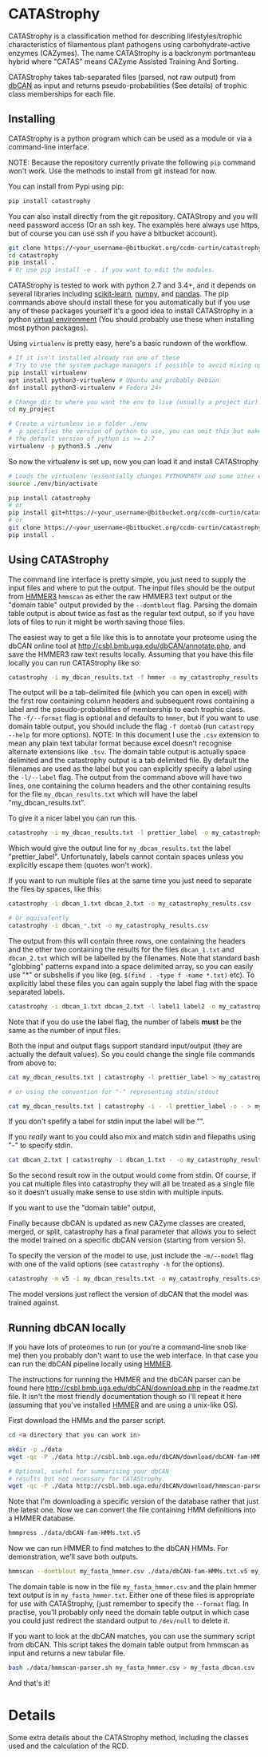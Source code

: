 # CATAStrophy

CATAStrophy is a classification method for describing lifestyles/trophic characteristics
of filamentous plant pathogens using carbohydrate-active enzymes (CAZymes).
The name CATAStrophy is a backronym portmanteau hybrid where "CATAS" means
CAZyme Assisted Training And Sorting.

CATAStrophy takes tab-separated files (parsed, not raw output) from [dbCAN](http://csbl.bmb.uga.edu/dbCAN/)
as input and returns pseudo-probabilities (See details) of trophic class memberships for each file.


## Installing

CATAStrophy is a python program which can be used as a module or via a
command-line interface.


NOTE: Because the repository currently private the following `pip` command won't work.
Use the methods to install from git instead for now.

You can install from Pypi using pip:

```bash
pip install catastrophy
```

You can also install directly from the git repository.
CATAStropy and you will need password access (Or an ssh key. The examples here always use https, but of course you can use ssh if you have a bitbucket account). 

```bash
git clone https://<your_username>@bitbucket.org/ccdm-curtin/catastrophy.git ./catastrophy
cd catastrophy
pip install .
# Or use pip install -e . if you want to edit the modules.
```

CATAStrophy is tested to work with python 2.7 and 3.4+, and it depends on
several libraries including [scikit-learn](http://scikit-learn.org/), [numpy](http://www.numpy.org/), and [pandas](http://pandas.pydata.org/).
The pip commands above should install these for you automatically but if you use any of these packages yourself it's a good idea to install CATAStrophy in a python [virtual environment](https://virtualenv.pypa.io/en/stable/) (You should probably use these when installing most python packages).

Using `virtualenv` is pretty easy, here's a basic rundown of the workflow.

```bash
# If it isn't installed already run one of these
# Try to use the system package managers if possible to avoid mixing up system dependencies.
pip install virtualenv
apt install python3-virtualenv # Ubuntu and probably Debian
dnf install python3-virtualenv # Fedora 24+

# Change dir to where you want the env to live (usually a project dir).
cd my_project

# Create a virtualenv in a folder ./env
# -p specifies the version of python to use, you can omit this but make sure
# the default version of python is >= 2.7
virtualenv -p python3.5 ./env
```

So now the virtualenv is set up, now you can load it and install CATAStrophy

```bash
# Loads the virtualenv (essentially changes PYTHONPATH and some other env variables).
source ./env/bin/activate

pip install catastrophy
# or
pip install git+https://<your_username>@bitbucket.org/ccdm-curtin/catastrophy.git
# or
git clone https://<your_username>@bitbucket.org/ccdm-curtin/catastrophy.git ./
pip install .
```

## Using CATAStrophy

The command line interface is pretty simple, you just need to supply the input files and where to put the output.
The input files should be the output from [HMMER3](http://hmmer.org/) `hmmscan` as either
the raw HMMER3 text output or the "domain table" output provided by the
`--domtblout` flag. Parsing the domain table output is about twice as fast as the regular text output, so if you
have lots of files to run it might be worth saving those files.

The easiest way to get a file like this is to annotate your proteome using the dbCAN online tool at <http://csbl.bmb.uga.edu/dbCAN/annotate.php>, and save the HMMER3 raw text results locally.
Assuming that you have this file locally you can run CATAStrophy like so:

```bash
catastrophy -i my_dbcan_results.txt -f hmmer -o my_catastrophy_results.csv
```

The output will be a tab-delimited file (which you can open in excel) with the first row containing column headers and subsequent rows containing a label and the pseudo-probabilities of membership to each trophic class.
The `-f/--format` flag is optional and defaults to `hmmer`, but if you want to
use domain table output, you should include the flag `-f domtab` (run
`catastropy --help` for more options).
NOTE: In this document I use the `.csv` extension to mean any plain text tabular
format because excel doesn't recognise alternate extensions like `.tsv`.
The domain table output is actually space delimited and the catastrophy
output is a tab delimited file.
By default the filenames are used as the label but you can explicitly specify a label using the `-l/--label` flag.
The output from the command above will have two lines, one containing the column headers and the other containing results for the file `my_dbcan_results.txt` which will have the label "my_dbcan_results.txt".

To give it a nicer label you can run this.

```bash
catastrophy -i my_dbcan_results.txt -l prettier_label -o my_catastrophy_results.csv
```

Which would give the output line for `my_dbcan_results.txt` the label "prettier_label".
Unfortunately, labels cannot contain spaces unless you explicitly escape them (quotes won't work).

If you want to run multiple files at the same time you just need to separate the files by spaces, like this:

```bash
catastrophy -i dbcan_1.txt dbcan_2.txt -o my_catastrophy_results.csv

# Or equivalently
catastrophy -i dbcan_*.txt -o my_catastrophy_results.csv
```

The output from this will contain three rows, one containing the headers and the other two containing the results for the files `dbcan_1.txt` and `dbcan_2.txt` which will be labelled by the filenames.
Note that standard bash "globbing" patterns expand into a space delimited array, so you can easily use "*" or subshells if you like (eg. `$(find . -type f -name *.txt)` etc).
To explicitly label these files you can again supply the label flag with the space separated labels.

```bash
catastrophy -i dbcan_1.txt dbcan_2.txt -l label1 label2 -o my_catastrophy_results.csv
```

Note that if you do use the label flag, the number of labels **must** be the same as the number of input files.

Both the input and output flags support standard input/output (they are actually the default values).
So you could change the single file commands from above to:

```bash
cat my_dbcan_results.txt | catastrophy -l prettier_label > my_catastrophy_results.csv

# or using the convention for "-" representing stdin/stdout

cat my_dbcan_results.txt | catastrophy -i - -l prettier_label -o - > my_catastrophy_results.csv
```

If you don't spefify a label for stdin input the label will be "<stdin>".


If you _really_ want to you could also mix and match stdin and filepaths using "-" to specify stdin.

```bash
cat dbcan_2.txt | catastrophy -i dbcan_1.txt - -o my_catastrophy_results.csv
```

So the second result row in the output would come from stdin.
Of course, if you cat multiple files into catastrophy they will all be treated as a single file so it doesn't usually make sense to use stdin with multiple inputs.


If you want to use the "domain table" output,


Finally because dbCAN is updated as new CAZyme classes are created, merged, or split, catastrophy has a final parameter that allows you to select the model trained on a specific dbCAN version (starting from version 5).

To specify the version of the model to use, just include the `-m/--model` flag with one of the valid options (see `catastrophy -h` for the options).

```bash
catastrophy -m v5 -i my_dbcan_results.txt -o my_catastrophy_results.csv
```

The model versions just reflect the version of dbCAN that the model was trained against.

## Running dbCAN locally

If you have lots of proteomes to run (or you're a command-line snob like me) then you probably don't want to use the web interface.
In that case you can run the dbCAN pipeline locally using [HMMER](http://hmmer.org/).

The instructions for running the HMMER and the dbCAN parser can be found here <http://csbl.bmb.uga.edu/dbCAN/download.php> in the readme.txt file.
It isn't the most friendly documentation though so i'll repeat it here (assuming that you've installed [HMMER](http://hmmer.org/) and are using a unix-like OS).

First download the HMMs and the parser script.

```bash
cd <a directory that you can work in>

mkdir -p ./data
wget -qc -P ./data http://csbl.bmb.uga.edu/dbCAN/download/dbCAN-fam-HMMs.txt.v5

# Optional, useful for summarising your dbCAN 
# results but not necessary for CATAStrophy.
wget -qc -P ./data http://csbl.bmb.uga.edu/dbCAN/download/hmmscan-parser.sh
```

Note that I'm downloading a specific version of the database rather that just the latest one.
Now we can convert the file containing HMM definitions into a HMMER database.

```bash
hmmpress ./data/dbCAN-fam-HMMs.txt.v5
```

Now we can run HMMER to find matches to the dbCAN HMMs.
For demonstration, we'll save both outputs.

```bash
hmmscan --domtblout my_fasta_hmmer.csv ./data/dbCAN-fam-HMMs.txt.v5 my_fasta.fasta > my_fasta_hmmer.txt
```

The domain table is now in the file `my_fasta_hmmer.csv` and the plain hmmer
text output is in `my_fasta_hmmer.txt`.
Either one of these files is appropriate for use with CATAStrophy, (just
remember to specify the `--format` flag.
In practise, you'll probably only need the domain table output in which case you
could just redirect the standard output to `/dev/null` to delete it.

If you want to look at the dbCAN matches, you can use the summary script from
dbCAN.
This script takes the domain table output from hmmscan as input and returns a new tabular file.

```bash
bash ./data/hmmscan-parser.sh my_fasta_hmmer.csv > my_fasta_dbcan.csv
```

And that's it!


# Details

Some extra details about the CATAStrophy method, including the classes used and the calculation of the RCD.